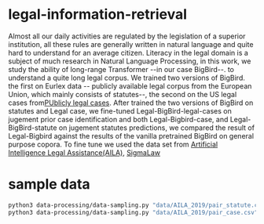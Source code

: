 # legal-information-retrieval

Almost all our daily activities are regulated by the legislation of a superior institution, all these rules are generally written in natural language and quite hard to understand for an average citizen. Literacy in the legal domain is a subject of much research in Natural Language Processing, in this work, we study the ability of long-range Transformer --in our case BigBird--. to understand a quite long legal corpus. We trained two versions of BigBird. the first on Eurlex data -- publicly available legal corpus from the European Union, which mainly consists of statutes--, the second on the US legal cases from[PUblicly legal cases](https://case.law/). After trained the two versions of BigBird on statutes and Legal case, we fine-tuned Legal-BigBird-legal-cases on jugement prior case identification and both Legal-Bigbird-case, and Legal-BigBird-statute on jugement statutes predictions, we compared the result of Legal-Bigbird against the results of the vanilla pretrained BigBird on general purpose copora. To fine tune we used the data set from [Artificial Intelligence Legal Assistance(AILA)](https://sites.google.com/view/aila-2020), [SigmaLaw](https://osf.io/76nmx/wiki/home/)

# sample data
```bash
python3 data-processing/data-sampling.py "data/AILA_2019/pair_statute.csv" "data/experiment/pair_statute" "label"
python3 data-processing/data-sampling.py "data/AILA_2019/pair_case.csv" "data/experiment/pair_case" "label"
```

